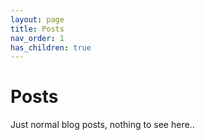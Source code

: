 ```yaml
---
layout: page
title: Posts
nav_order: 1
has_children: true
---
```

# Posts
Just normal blog posts, nothing to see here..
